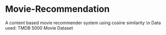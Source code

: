 # Movie-Recommendation
A content based movie recommender system using cosine similarity
\n
Data used: TMDB 5000 Movie Dataset
